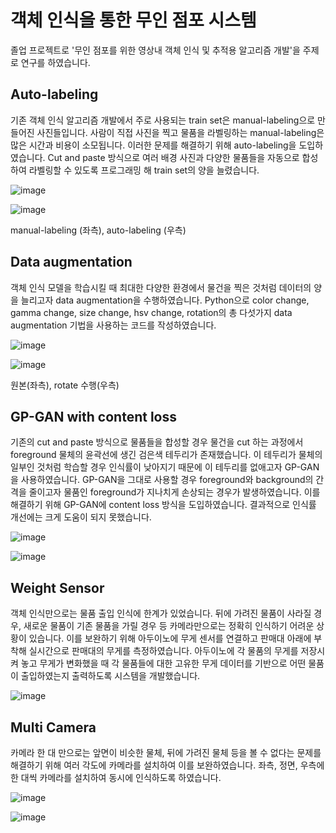 # 객체 인식을 통한 무인 점포 시스템

졸업 프로젝트로 '무인 점포를 위한 영상내 객체 인식 및 추적용 알고리즘 개발'을 주제로 연구를 하였습니다.



## Auto-labeling

기존 객체 인식 알고리즘 개발에서 주로 사용되는 train set은 manual-labeling으로 만들어진 사진들입니다. 사람이 직접 사진을 찍고 물품을 라벨링하는 manual-labeling은 많은 시간과 비용이 소모됩니다. 이러한 문제를 해결하기 위해 auto-labeling을 도입하였습니다. Cut and paste 방식으로 여러 배경 사진과 다양한 물품들을 자동으로 합성하여 라벨링할 수 있도록 프로그래밍 해 train set의 양을 늘렸습니다.

![image](https://github.com/jiwoo219/unmanned-store/assets/78020027/0d72f88e-44dd-4d9d-8866-9fc065e23413)

![image](https://github.com/jiwoo219/unmanned-store/assets/78020027/977c8d44-75c7-4218-bbf6-5802aed3e55e)

manual-labeling (좌측), auto-labeling (우측)



## Data augmentation

객체 인식 모델을 학습시킬 때 최대한 다양한 환경에서 물건을 찍은 것처럼 데이터의 양을 늘리고자 data augmentation을 수행하였습니다. Python으로 color change, gamma change, size change, hsv change, rotation의 총 다섯가지 data augmentation 기법을 사용하는 코드를 작성하였습니다.

![image](https://github.com/jiwoo219/unmanned-store/assets/78020027/3a1a9040-137d-4c0a-ba19-d59008339fe0)

![image](https://github.com/jiwoo219/unmanned-store/assets/78020027/ad05373b-cf9d-494c-9b0c-d2795c3f9c68)

원본(좌측), rotate 수행(우측)



## GP-GAN with content loss

기존의 cut and paste 방식으로 물품들을 합성할 경우 물건을 cut 하는 과정에서 foreground 물체의 윤곽선에 생긴 검은색 테두리가 존재했습니다. 이 테두리가 물체의 일부인 것처럼 학습할 경우 인식률이 낮아지기 때문에 이 테두리를 없애고자 GP-GAN을 사용하였습니다. GP-GAN을 그대로 사용할 경우 foreground와 background의 간격을 줄이고자 물품인 foreground가 지나치게 손상되는 경우가 발생하였습니다. 이를 해결하기 위해 GP-GAN에 content loss 방식을 도입하였습니다. 결과적으로 인식률 개선에는 크게 도움이 되지 못했습니다.

![image](https://github.com/jiwoo219/unmanned-store/assets/78020027/327021a5-46ba-4c82-8171-1015dfc44f77)

![image](https://github.com/jiwoo219/unmanned-store/assets/78020027/bb1a7403-a052-48ef-9eaa-f0f8b9b8859a)



## Weight Sensor

객체 인식만으로는 물품 출입 인식에 한계가 있었습니다. 뒤에 가려진 물품이 사라질 경우, 새로운 물품이 기존 물품을 가릴 경우 등 카메라만으로는 정확히 인식하기 어려운 상황이 있습니다. 이를 보완하기 위해 아두이노에 무게 센서를 연결하고 판매대 아래에 부착해 실시간으로 판매대의 무게를 측정하였습니다. 아두이노에 각 물품의 무게를 저장시켜 놓고 무게가 변화했을 때 각 물품들에 대한 고유한 무게 데이터를 기반으로 어떤 물품이 출입하였는지 출력하도록 시스템을 개발했습니다.

![image](https://github.com/jiwoo219/unmanned-store/assets/78020027/f088cef6-95fc-44d7-ad5f-d9e0bf2322c3)



## Multi Camera

카메라 한 대 만으로는 앞면이 비슷한 물체, 뒤에 가려진 물체 등을 볼 수 없다는 문제를 해결하기 위해 여러 각도에 카메라를 설치하여 이를 보완하였습니다. 좌측, 정면, 우측에 한 대씩 카메라를 설치하여 동시에 인식하도록 하였습니다.

![image](https://github.com/jiwoo219/unmanned-store/assets/78020027/7c5d3797-99ed-4d8d-92f2-fbb68cdb30b6)

![image](https://github.com/jiwoo219/unmanned-store/assets/78020027/83cd37c6-1561-40eb-9150-7bc424fcdf66)
